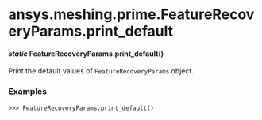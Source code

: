 # ansys.meshing.prime.FeatureRecoveryParams.print_default



#### *static* FeatureRecoveryParams.print_default()

Print the default values of `FeatureRecoveryParams` object.

### Examples

```pycon
>>> FeatureRecoveryParams.print_default()
```

<!-- !! processed by numpydoc !! -->

